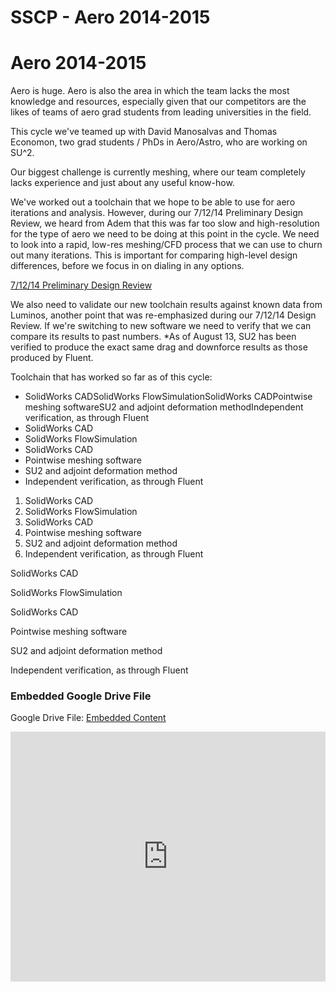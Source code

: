 # SSCP - Aero 2014-2015

# Aero 2014-2015

Aero is huge. Aero is also the area in which the team lacks the most knowledge and resources, especially given that our competitors are the likes of teams of aero grad students from leading universities in the field.

This cycle we've teamed up with David Manosalvas and Thomas Economon, two grad students / PhDs in Aero/Astro, who are working on SU^2. 

Our biggest challenge is currently meshing, where our team completely lacks experience and just about any useful know-how.

We've worked out a toolchain that we hope to be able to use for aero iterations and analysis. However, during our 7/12/14 Preliminary Design Review, we heard from Adem that this was far too slow and high-resolution for the type of aero we need to be doing at this point in the cycle. We need to look into a rapid, low-res meshing/CFD process that we can use to churn out many iterations. This is important for comparing high-level design differences, before we focus in on dialing in any options.

[ 7/12/14 Preliminary Design Review](/stanford.edu/testduplicationsscp/home/sscp-2014-2015/alumni-design-reviews-2014-2015/sunwhale-alumni-pdr-71214)

We also need to validate our new toolchain results against known data from Luminos, another point that was re-emphasized during our 7/12/14 Design Review. If we're switching to new software we need to verify that we can compare its results to past numbers. *As of August 13, SU2 has been verified to produce the exact same drag and downforce results as those produced by Fluent. 

Toolchain that has worked so far as of this cycle:

* SolidWorks CADSolidWorks FlowSimulationSolidWorks CADPointwise meshing softwareSU2 and adjoint deformation methodIndependent verification, as through Fluent
* SolidWorks CAD
* SolidWorks FlowSimulation
* SolidWorks CAD
* Pointwise meshing software
* SU2 and adjoint deformation method
* Independent verification, as through Fluent

1. SolidWorks CAD
2. SolidWorks FlowSimulation
3. SolidWorks CAD
4. Pointwise meshing software
5. SU2 and adjoint deformation method
6. Independent verification, as through Fluent

SolidWorks CAD

SolidWorks FlowSimulation

SolidWorks CAD

Pointwise meshing software

SU2 and adjoint deformation method

Independent verification, as through Fluent

[](https://drive.google.com/folderview?id=1rgbZrpoIGFmM-ywO7oyAwFRxY5jVGg_N)

### Embedded Google Drive File

Google Drive File: [Embedded Content](https://drive.google.com/embeddedfolderview?id=1rgbZrpoIGFmM-ywO7oyAwFRxY5jVGg_N#list)

<iframe width="100%" height="400" src="https://drive.google.com/embeddedfolderview?id=1rgbZrpoIGFmM-ywO7oyAwFRxY5jVGg_N#list" frameborder="0"></iframe>

